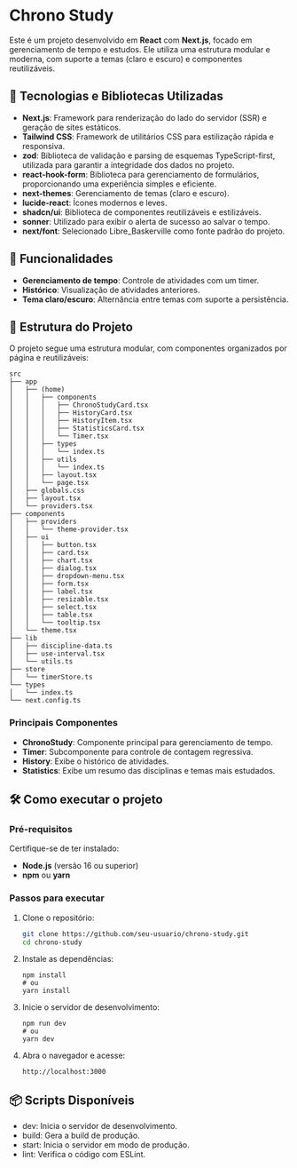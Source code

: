 # Chrono Study

Este é um projeto desenvolvido em **React** com **Next.js**, focado em gerenciamento de tempo e estudos. Ele utiliza uma estrutura modular e moderna, com suporte a temas (claro e escuro) e componentes reutilizáveis.

## 🚀 Tecnologias e Bibliotecas Utilizadas

- **Next.js**: Framework para renderização do lado do servidor (SSR) e geração de sites estáticos.
- **Tailwind CSS**: Framework de utilitários CSS para estilização rápida e responsiva.
- **zod**: Biblioteca de validação e parsing de esquemas TypeScript-first, utilizada para garantir a integridade dos dados no projeto.
- **react-hook-form**: Biblioteca para gerenciamento de formulários, proporcionando uma experiência simples e eficiente.
- **next-themes**: Gerenciamento de temas (claro e escuro).
- **lucide-react**: Ícones modernos e leves.
- **shadcn/ui**: Biblioteca de componentes reutilizáveis e estilizáveis.
- **sonner**: Utilizado para exibir o alerta de sucesso ao salvar o tempo.
- **next/font**: Selecionado Libre_Baskerville como fonte padrão do projeto.

## 🌟 Funcionalidades

- **Gerenciamento de tempo**: Controle de atividades com um timer.
- **Histórico**: Visualização de atividades anteriores.
- **Tema claro/escuro**: Alternância entre temas com suporte a persistência.

## 📂 Estrutura do Projeto

O projeto segue uma estrutura modular, com componentes organizados por página e reutilizáveis:

```plaintext
src
├── app
│   ├── (home)
│   │   ├── components
│   │   │   ├── ChronoStudyCard.tsx
│   │   │   ├── HistoryCard.tsx
│   │   │   ├── HistoryItem.tsx
│   │   │   ├── StatisticsCard.tsx
│   │   │   └── Timer.tsx
│   │   ├── types
│   │   │   └── index.ts
│   │   ├── utils
│   │   │   └── index.ts
│   │   ├── layout.tsx
│   │   └── page.tsx
│   ├── globals.css
│   ├── layout.tsx
│   └── providers.tsx
├── components
│   ├── providers
│   │   └── theme-provider.tsx
│   ├── ui
│   │   ├── button.tsx
│   │   ├── card.tsx
│   │   ├── chart.tsx
│   │   ├── dialog.tsx
│   │   ├── dropdown-menu.tsx
│   │   ├── form.tsx
│   │   ├── label.tsx
│   │   ├── resizable.tsx
│   │   ├── select.tsx
│   │   ├── table.tsx
│   │   └── tooltip.tsx
│   └── theme.tsx
├── lib
│   ├── discipline-data.ts
│   ├── use-interval.tsx
│   └── utils.ts
├── store
│   └── timerStore.ts
└── types
│   └── index.ts
└── next.config.ts
```

### Principais Componentes

- **ChronoStudy**: Componente principal para gerenciamento de tempo.
- **Timer**: Subcomponente para controle de contagem regressiva.
- **History**: Exibe o histórico de atividades.
- **Statistics**: Exibe um resumo das disciplinas e temas mais estudados.

## 🛠️ Como executar o projeto

### Pré-requisitos

Certifique-se de ter instalado:

- **Node.js** (versão 16 ou superior)
- **npm** ou **yarn**

### Passos para executar

1. Clone o repositório:
   ```bash
   git clone https://github.com/seu-usuario/chrono-study.git
   cd chrono-study
   ```
2. Instale as dependências:

   ```
   npm install
   # ou
   yarn install
   ```

3. Inicie o servidor de desenvolvimento:

   ```
   npm run dev
   # ou
   yarn dev
   ```

4. Abra o navegador e acesse:
   ```
   http://localhost:3000
   ```

## 📦 Scripts Disponíveis

- dev: Inicia o servidor de desenvolvimento.
- build: Gera a build de produção.
- start: Inicia o servidor em modo de produção.
- lint: Verifica o código com ESLint.
